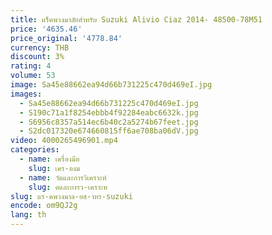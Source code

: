 ```yaml
---
title: แร็คพวงมาลัยสําหรับ Suzuki Alivio Ciaz 2014- 48500-78M51
price: '4635.46'
price_original: '4778.84'
currency: THB
discount: 3%
rating: 4
volume: 53
image: Sa45e88662ea94d66b731225c470d469eI.jpg
images:
  - Sa45e88662ea94d66b731225c470d469eI.jpg
  - S190c71a1f8254ebbb4f92284eabc6632k.jpg
  - S6956c8357a514ec6b40c2a5274b67feet.jpg
  - S2dc017320e674660815ff6ae708ba06dV.jpg
video: 4000265496901.mp4
categories:
  - name: เครื่องมือ
    slug: เคร-องม
  - name: วัดและการวิเคราะห์
    slug: ดและการว-เคราะห
slug: แร-คพวงมาล-ยส-าหร-suzuki
encode: om9QJ2g
lang: th
---
```

  